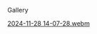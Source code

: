 Gallery




[2024-11-28 14-07-28.webm](https://github.com/user-attachments/assets/472295a2-eddc-481f-bbe0-40d272e6291a)
